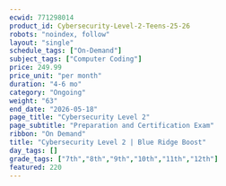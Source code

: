 ```yaml
---
ecwid: 771298014
product_id: Cybersecurity-Level-2-Teens-25-26
robots: "noindex, follow"
layout: "single"
schedule_tags: ["On-Demand"]
subject_tags: ["Computer Coding"]
price: 249.99
price_unit: "per month"
duration: "4-6 mo"
category: "Ongoing"
weight: "63"
end_date: "2026-05-18"
page_title: "Cybersecurity Level 2"
page_subtitle: "Preparation and Certification Exam"
ribbon: "On Demand"
title: "Cybersecurity Level 2 | Blue Ridge Boost"
day_tags: []
grade_tags: ["7th","8th","9th","10th","11th","12th"]
featured: 220
---
```

